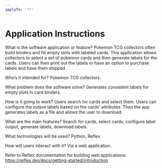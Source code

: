 ```yaml
---
applyTo: '**'
---
```

# Application Instructions

What is the software application or feature? Pokemon TCG collectors often build binders and fill empty slots with labeled cards. This application allows collectors to select a set of pokemon cards and then generate labels for the cards. Users can then print out the labels or have an option to purchase labels and have them shipped.

Who’s it intended for? Pokemon TCG collectors.

What problem does the software solve? Generates consistent labels for empty slots in card binders.

How is it going to work? Users search for cards and select them. Users can configure the output labels based on the cards’ attributes. Then the app generates labels as a file and allows the user to download.

What are the main features? Search for cards, select cards, configure label output, generate labels, download labels.

What technologies will be used? Python, Reflex

How will users interact with it? Via a web application.

Refer to Reflex documentation for building web applications: https://reflex.dev/docs/getting-started/introduction
